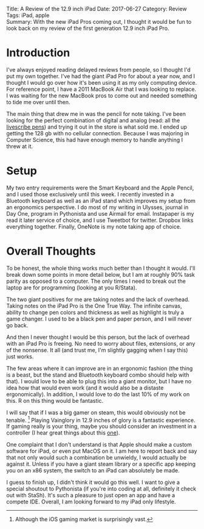 Title: A Review of the 12.9 inch iPad
Date: 2017-06-27
Category: Review
Tags: iPad, apple  
Summary: With the new iPad Pros coming out, I thought it would be fun to look back on my review of the first generation 12.9 inch iPad Pro.

# Introduction
I've always enjoyed reading delayed reviews from people, so I thought I'd put my own together. I've had the giant iPad Pro for about a year now, and I thought I would go over how it's been using it as my only computing device. For reference point, I have a 2011 MacBook Air that I was looking to replace. I was waiting for the new MacBook pros to come out and needed something to tide me over until then. 

The main thing that drew me in was the pencil for note taking. I've been looking for the perfect combination of digital and analog (read: all the [livescribe pens](https://www.livescribe.com)) and trying it out in the store is what sold me. I ended up getting the 128 gb with no cellular connection. Because I was majoring in Computer Science, this had have enough memory to handle anything I threw at it. 

# Setup
My two entry requirements were the Smart Keyboard and the Apple Pencil, and I used those exclusively until this week. I recently invested in a Bluetooth keyboard as well as an iPad stand which improves my setup from an ergonomics perspective. I do most of my writing in Ulysses, journal in Day One, program in Pythonista and use Airmail for email. Instapaper is my read it later service of choice, and I use Tweetbot for twitter. Dropbox links everything together. Finally, OneNote is my note taking app of choice. 

# Overall Thoughts
To be honest, the whole thing works much better than I thought it would. I'll break down some points in more detail below, but I am at roughly 90% task parity as opposed to a computer. The only times I need to break out the laptop are for programming (looking at you R/Stata). 

The two giant positives for me are taking notes and the lack of overhead. Taking notes on the iPad Pro is the One True Way. The infinite canvas, ability to change pen colors and thickness as well as highlight is truly a game changer. I used to be a black pen and paper person, and I will never go back.

And then I never thought I would be this person, but the lack of overhead with an iPad Pro is freeing. No need to worry about files, extensions, or any of the nonsense. It all (and trust me, I'm slightly gagging when I say this) just works. 

The few areas where it can improve are in an ergonomic fashion (the thing is a beast, but the stand and Bluetooth keyboard combo should help with that). I would love to be able to plug this into a giant monitor, but I have no idea how that would even work (and it would also be a distaste ergonomically). In addition,  I would love to do the last 10% of my work on this. R on this thing would be fantastic. 

I will say that if I was a big gamer on steam, this would obviously not be tenable. [^1] Playing Vainglory in 12.9 inches of glory is a fantastic experience. If gaming really is your thing, maybe you should consider an investment in a controller (I hear great things about this [one](https://www.amazon.com/SteelSeries-Stratus-Wireless-Gaming-Controller/dp/B00HSB2EZI)).

One complaint that I don't understand is that Apple should make a custom software for iPad, or even put MacOS on it. I am here to report back and say that not only would such a combination be unwieldy, I would actually be against it. Unless if you have a giant steam library or a specific app keeping you on an x86 system, the switch to an iPad can absolutely be made. 

I guess to finish up, I didn't think it would go this well. I want to give a special shoutout to Pythonista (if you're into coding at all, definitely it check out with StaSh). It's such a pleasure to just open an app and have a compete IDE. Overall, I am looking forward to my iPad only lifestyle. 

[^1]:	Although the iOS gaming market is surprisingly vast. 